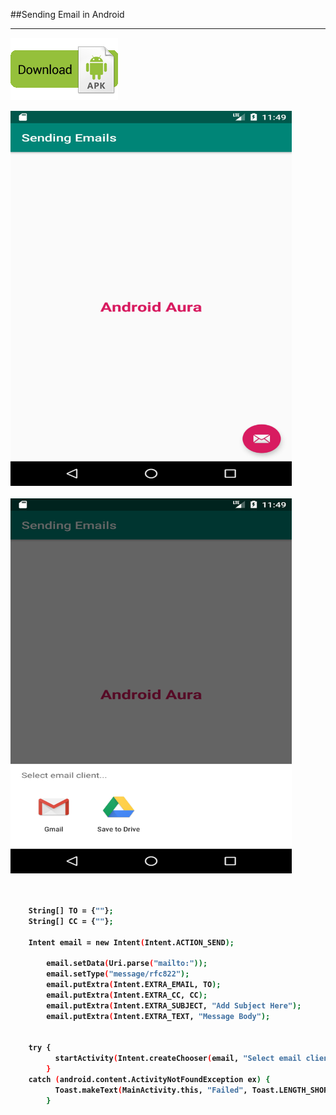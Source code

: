 
##Sending Email in Android
- - -


[![Alt text](https://github.com/vishaltorgal/SendingEmails/blob/master/dlapk.png)](https://github.com/vishaltorgal/SendingEmails/raw/master/sendingemails.apk)

<b>

 
<img src="https://github.com/vishaltorgal/SendingEmails/blob/master/1.png " alt="alt text" width="450" height="600">
<br><br>
<img src="https://github.com/vishaltorgal/SendingEmails/blob/master/2.png " alt="alt text" width="450" height="600">
<br><br>


```sh

    String[] TO = {""};
    String[] CC = {""};

    Intent email = new Intent(Intent.ACTION_SEND);

        email.setData(Uri.parse("mailto:"));
        email.setType("message/rfc822");
        email.putExtra(Intent.EXTRA_EMAIL, TO);
        email.putExtra(Intent.EXTRA_CC, CC);
        email.putExtra(Intent.EXTRA_SUBJECT, "Add Subject Here");
        email.putExtra(Intent.EXTRA_TEXT, "Message Body");


    try {
          startActivity(Intent.createChooser(email, "Select email client..."));
        }
    catch (android.content.ActivityNotFoundException ex) {
          Toast.makeText(MainActivity.this, "Failed", Toast.LENGTH_SHORT).show();
        }

```
